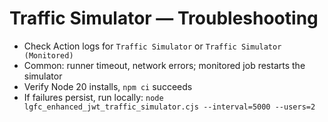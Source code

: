 # Traffic Simulator — Troubleshooting

- Check Action logs for `Traffic Simulator` or `Traffic Simulator (Monitored)`
- Common: runner timeout, network errors; monitored job restarts the simulator
- Verify Node 20 installs, `npm ci` succeeds
- If failures persist, run locally: `node lgfc_enhanced_jwt_traffic_simulator.cjs --interval=5000 --users=2`

